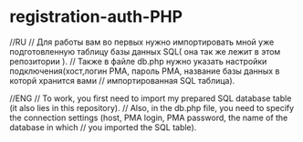 # registration-auth-PHP

//RU
// Для работы вам во первых нужно импортировать мной уже подготовленную таблицу базы данных SQL( она так же лежит в этом репозитории ).
// Также в файле db.php нужно указать настройки подключения(хост,логин PMA, пароль PMA, название базы данных в которй хранится вами       // импортированная SQL таблица).

//ENG
// To work, you first need to import my prepared SQL database table (it also lies in this repository).
// Also, in the db.php file, you need to specify the connection settings (host, PMA login, PMA password, the name of the database in which // you imported the SQL table).
